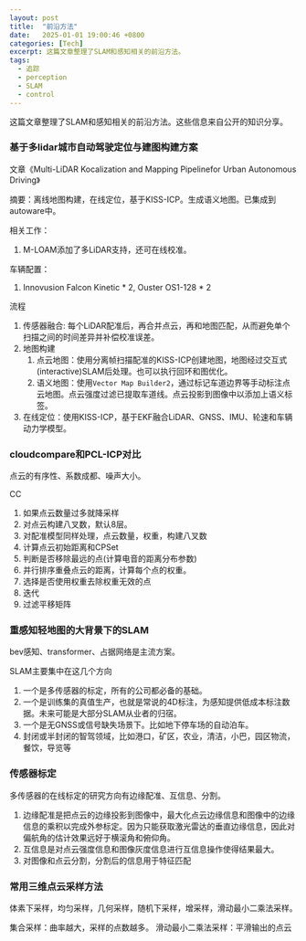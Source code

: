 ```yaml
---
layout: post
title:  "前沿方法"
date:   2025-01-01 19:00:46 +0800
categories: [Tech]
excerpt: 这篇文章整理了SLAM和感知相关的前沿方法。
tags:
  - 追踪
  - perception
  - SLAM
  - control
---
```


这篇文章整理了SLAM和感知相关的前沿方法。这些信息来自公开的知识分享。


### 基于多lidar城市自动驾驶定位与建图构建方案

文章《Multi-LiDAR Kocalization and Mapping Pipelinefor Urban Autonomous Driving》

摘要：离线地图构建，在线定位，基于KISS-ICP。生成语义地图。已集成到autoware中。

相关工作：
1. M-LOAM添加了多LiDAR支持，还可在线校准。

车辆配置：
1. Innovusion Falcon Kinetic * 2, Ouster OS1-128 * 2

流程
1. 传感器融合: 每个LiDAR配准后，再合并点云，再和地图匹配，从而避免单个扫描之间的时间差异并补偿校准误差。
2. 地图构建
   1. 点云地图：使用分离帧扫描配准的KISS-ICP创建地图，地图经过交互式(interactive)SLAM后处理。也可以执行回环和图优化。
   2. 语义地图：使用`Vector Map Builder2`，通过标记车道边界等手动标注点云地图。点云强度过滤已提取车道线。点云投影到图像中以添加上语义标签。
3. 在线定位：使用KISS-ICP，基于EKF融合LiDAR、GNSS、IMU、轮速和车辆动力学模型。


### cloudcompare和PCL-ICP对比
点云的有序性、系数成都、噪声大小。

CC

1. 如果点云数量过多就降采样
2. 对点云构建八叉数，默认8层。
3. 对配准模型同样处理，点云数量，权重，构建八叉数
4. 计算点云初始距离和CPSet
5. 判断是否移除最远的点(计算电音的距离分布参数)
6. 并行排序重叠点云的距离，计算每个点的权重。
7. 选择是否使用权重去除权重无效的点
8. 迭代
9. 过滤平移矩阵

### 重感知轻地图的大背景下的SLAM
bev感知、transformer、占据网络是主流方案。

SLAM主要集中在这几个方向
1. 一个是多传感器的标定，所有的公司都必备的基础。
2. 一个是训练集的真值生产，也就是常说的4D标注，为感知提供低成本标注数据。未来可能是大部分SLAM从业者的归宿。
3. 一个是无GNSS或信号缺失场景下。比如地下停车场的自动泊车。
4. 封闭或半封闭的智驾领域，比如港口，矿区，农业，清洁，小巴，园区物流，餐饮，导览等

### 传感器标定
多传感器的在线标定的研究方向有边缘配准、互信息、分割。
1. 边缘配准是把点云的边缘投影到图像中，最大化点云边缘信息和图像中的边缘信息的乘积以完成外参标定。因为只能获取激光雷达的垂直边缘信息，因此对偏航角的估计效果远好于横滚角和俯仰角。
2. 互信息是对点云强度信息和图像灰度信息进行互信息操作使得结果最大。
3. 对图像和点云分割，分割后的信息用于特征匹配

### 常用三维点云采样方法
体素下采样，均匀采样，几何采样，随机下采样，增采样，滑动最小二乘法采样。

集合采样：曲率越大，采样的点数越多。
滑动最小二乘法采样：平滑输出的点云